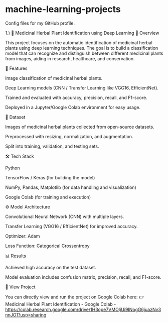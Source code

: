 # machine-learning-projects
Config files for my GitHub profile.


1.)   🌿 Medicinal Herbal Plant Identification using Deep Learning
📌 Overview

This project focuses on the automatic identification of medicinal herbal plants using deep learning techniques.
The goal is to build a classification model that can recognize and distinguish between different medicinal plants from images, aiding in research, healthcare, and conservation.

🚀 Features

Image classification of medicinal herbal plants.

Deep Learning models (CNN / Transfer Learning like VGG16, EfficientNet).

Trained and evaluated with accuracy, precision, recall, and F1-score.

Deployed in a Jupyter/Google Colab environment for easy usage.

📂 Dataset

Images of medicinal herbal plants collected from open-source datasets.

Preprocessed with resizing, normalization, and augmentation.

Split into training, validation, and testing sets.

🛠️ Tech Stack

Python

TensorFlow / Keras (for building the model)

NumPy, Pandas, Matplotlib (for data handling and visualization)

Google Colab (for training and execution)

⚙️ Model Architecture

Convolutional Neural Network (CNN) with multiple layers.

Transfer Learning (VGG16 / EfficientNet) for improved accuracy.

Optimizer: Adam

Loss Function: Categorical Crossentropy

📊 Results

Achieved high accuracy on the test dataset.

Model evaluation includes confusion matrix, precision, recall, and F1-score.

🔗 View Project

You can directly view and run the project on Google Colab here:
👉 Medicinal Herbal Plant Identification - Google Colab - https://colab.research.google.com/drive/1H3ope7VMOIjUi9INogG6juazNv3nnJO1?usp=sharing
